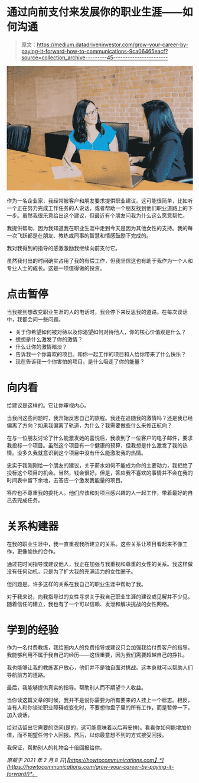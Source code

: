 # 通过向前支付来发展你的职业生涯——如何沟通

> 原文：<https://medium.datadriveninvestor.com/grow-your-career-by-paying-it-forward-how-to-communications-9ca06465eacf?source=collection_archive---------45----------------------->

![](img/388ea17f0fab864e9e1cbf05f72e37af.png)

作为一名企业家，我经常被客户和朋友要求提供职业建议。这可能很简单，比如听一个正在努力完成工作任务的人说话，或者帮助一个朋友找到他们职业道路上的下一步。虽然我很乐意给出这个建议，但最近有个朋友问我为什么这么愿意帮忙。

我提供帮助，因为我知道我在职业生涯中走到今天是因为其他女性的支持。我的每一次飞跃都是在朋友、教练或同事的智慧和情感鼓励下完成的。

我对我得到的指导的感激激励我继续向前支付它。

虽然我付出的时间确实占用了我的有偿工作，但我坚信这也有助于我作为一个人和专业人士的成长。这是一项值得做的投资。

# 点击暂停

当我接到想改变职业生涯的人的电话时，我会停下来反思我的道路。在每次谈话中，我都会问一些问题。

*   关于你希望如何被对待以及你渴望如何对待他人，你的核心价值观是什么？
*   想想是什么激发了你的激情？
*   什么让你的激情暗淡？
*   告诉我一个你喜欢的项目。和你一起工作的项目和人给你带来了什么快乐？
*   现在告诉我一个你害怕的项目。是什么吸走了你的能量？

# 向内看

给建议是这样的。它让你审视内心。

当我问这些问题时，我开始反思自己的旅程。我还在追随我的激情吗？还是我已经偏离了方向？如果我偏离了轨道，为什么？我需要做些什么来修正航向？

在与一位朋友讨论了什么能激发她的喜悦后，我收到了一位客户的电子邮件，要求我投标一个项目。虽然这个项目有一个健康的预算，但我想是什么激发了我的热情。没多久我就意识到这个项目中没有什么能激发我的热情。

忠实于我刚刚给一个朋友的建议，关于薪水如何不能成为你的主要动力，我拒绝了投标这个项目的机会。当然，钱会很好。但是，答应我不喜欢的事情并不会在我的时间表中留下余地，去答应一个激发我能量的项目。

答应也不尊重我的委托人。他们应该和对项目感兴趣的人一起工作，带着最好的自己去完成任务。

# 关系构建器

在我的职业生涯中，我一直重视我所建立的关系。这些关系让项目看起来不像工作，更像愉快的合作。

通过花时间指导或建议他人，我正在加强与我重视和尊重的女性的关系。我这样做没有任何动机，只是为了扩大我的充满活力的女性圈子。

但问题是。许多这样的关系在我自己的职业生涯中帮助了我。

对于我来说，向我指导过的女性寻求关于我自己职业生涯的建议或见解并不少见。随着信任的建立，我也有了一个可以信赖、发泄和解决挑战的女性网络。

# 学到的经验

作为一名付费教练，我给圈内人的免费指导或建议只会加强我给付费客户的指导。我能够利用不属于我自己的经历——这很重要，因为我们需要超越自己的挣扎。

我也能够让我的教练客户放心，他们并不是独自面对挑战。这本身就可以帮助人们导航前方的道路。

最后，我能够提供真实的指导。帮助别人而不期望个人收益。

当你读这篇文章的时候，我并不是说你需要为所有要来的人挂上一个标志。相反，当有人和你谈论职业障碍或变化时，不要想你盘子里的所有工作，而是暂停一下，加入谈话。

给对话留出它需要的空间(是的，这可能意味着以后再安排)。看看你如何能增加价值，而不期望任何个人回报。然后，以你最意想不到的方式接受回报。

我保证，帮助别人的礼物会十倍回报给你。

*原载于 2021 年 2 月 8 日*[*【https://howtocommunications.com】*](https://howtocommunications.com/grow-your-career-by-paying-it-forward/)*。*